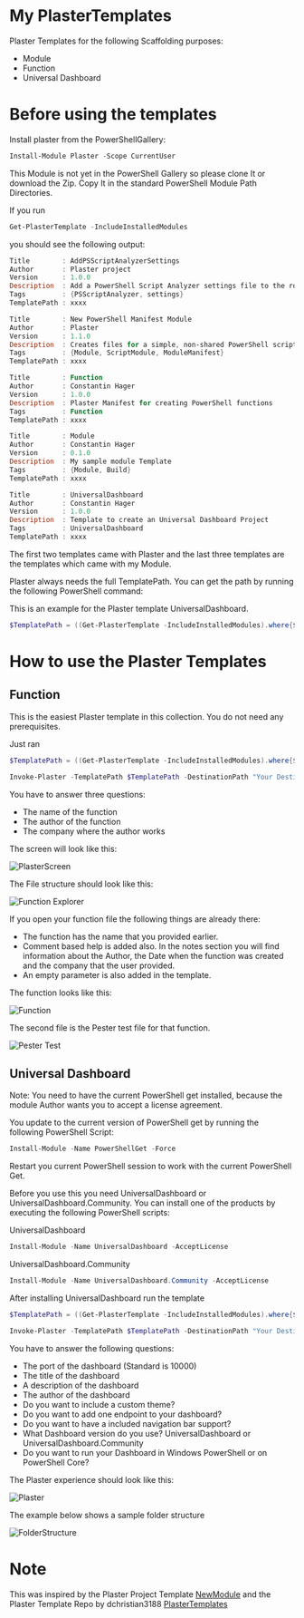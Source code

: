 
# My PlasterTemplates

Plaster Templates for the following Scaffolding purposes:

- Module
- Function
- Universal Dashboard

# Before using the templates

Install plaster from the PowerShellGallery:

```powershell
Install-Module Plaster -Scope CurrentUser
```

This Module is not yet in the PowerShell Gallery so please clone It or download the Zip.
Copy It in the standard PowerShell Module Path Directories.

If you run

```powershell
Get-PlasterTemplate -IncludeInstalledModules
```

you should see the following output:

```powershell
Title        : AddPSScriptAnalyzerSettings
Author       : Plaster project
Version      : 1.0.0
Description  : Add a PowerShell Script Analyzer settings file to the root of your workspace.
Tags         : {PSScriptAnalyzer, settings}
TemplatePath : xxxx

Title        : New PowerShell Manifest Module
Author       : Plaster
Version      : 1.1.0
Description  : Creates files for a simple, non-shared PowerShell script module.
Tags         : {Module, ScriptModule, ModuleManifest}
TemplatePath : xxxx

Title        : Function
Author       : Constantin Hager
Version      : 1.0.0
Description  : Plaster Manifest for creating PowerShell functions
Tags         : Function
TemplatePath : xxxx

Title        : Module
Author       : Constantin Hager
Version      : 0.1.0
Description  : My sample module Template
Tags         : {Module, Build}
TemplatePath : xxxx

Title        : UniversalDashboard
Author       : Constantin Hager
Version      : 1.0.0
Description  : Template to create an Universal Dashboard Project
Tags         : UniversalDashboard
TemplatePath : xxxx
```

The first two templates came with Plaster and the last three templates are
the templates which came with my Module.

Plaster always needs the full TemplatePath. You can get the path by running the following PowerShell command:

This is an example for the Plaster template UniversalDashboard.

```powershell
$TemplatePath = ((Get-PlasterTemplate -IncludeInstalledModules).where{$_.Title -eq "UniversalDashboard"}).TemplatePath
```

# How to use the Plaster Templates

## Function

This is the easiest Plaster template in this collection. You do not need any prerequisites.

Just ran

```powershell
$TemplatePath = ((Get-PlasterTemplate -IncludeInstalledModules).where{$_.Title -eq "Function"}).TemplatePath

Invoke-Plaster -TemplatePath $TemplatePath -DestinationPath "Your Destination"
```

You have to answer three questions:

- The name of the function
- The author of the function
- The company where the author works

The screen will look like this:

![PlasterScreen](Assets/Function/PlasterScreen.png)

The File structure should look like this:

![Function Explorer](Assets/Function/FunctionExplorer.png)

If you open your function file the following things are already there:

- The function has the name that you provided earlier.
- Comment based help is added also. In the notes section you will find information
  about the Author, the Date when the function was created and the company that the
  user provided.
- An empty parameter is also added in the template.

The function looks like this:

![Function](Assets/Function/Function.png)

The second file is the Pester test file for that function.

![Pester Test](Assets/Function/Test.png)

## Universal Dashboard

Note:
You need to have the current PowerShell get installed, because the module Author
wants you to accept a license agreement.

You update to the current version of PowerShell get by running the following
PowerShell Script:

```powershell
Install-Module -Name PowerShellGet -Force
```

Restart you current PowerShell session to work with the current PowerShell Get.

Before you use this you need UniversalDashboard or UniversalDashboard.Community.
You can install one of the products by executing the following PowerShell scripts:

UniversalDashboard

```powershell
Install-Module -Name UniversalDashboard -AcceptLicense
```

UniversalDashboard.Community

```powershell
Install-Module -Name UniversalDashboard.Community -AcceptLicense
```

After installing UniversalDashboard run the template

```powershell
$TemplatePath = ((Get-PlasterTemplate -IncludeInstalledModules).where{$_.Title -eq "UniversalDashboard"}).TemplatePath

Invoke-Plaster -TemplatePath $TemplatePath -DestinationPath "Your Destination"
```

You have to answer the following questions:

- The port of the dashboard (Standard is 10000)
- The title of the dashboard
- A description of the dashboard
- The author of the dashboard
- Do you want to include a custom theme?
- Do you want to add one endpoint to your dashboard?
- Do you want to have a included navigation bar support?
- What Dashboard version do you use? UniversalDashboard or UniversalDashboard.Community
- Do you want to run your Dashboard in Windows PowerShell or on PowerShell Core?

The Plaster experience should look like this:

![Plaster](Assets/UniversalDashboard/PlasterScreen.png)

The example below shows a sample folder structure

![FolderStructure](Assets/UniversalDashboard/SampleFolderStructure.png)



# Note

This was inspired by the Plaster Project Template [NewModule](https://github.com/PowerShell/Plaster/tree/master/examples/NewModule)
and the Plaster Template Repo by dchristian3188 [PlasterTemplates](https://github.com/dchristian3188/PlasterTemplates)
